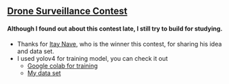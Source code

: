 ## [Drone Surveillance Contest](https://www.computervision.zone/dsc/)

#### Although I found out about this contest late, I still try to build for studying.

- Thanks for [Itay Nave](https://github.com/NaveItay), who is the winner this contest, for sharing his idea and data set.
- I used yolov4 for training model, you can check it out
  - [Google colab for training](https://colab.research.google.com/drive/1Eh7zTd6bp-OrlpsMxf05K6pVikzxsWaI?authuser=3)
  - [My data set](https://drive.google.com/drive/folders/1xoGg-R9DFeC36ZOHn-9J_QLkmyabE15o?usp=sharing)
